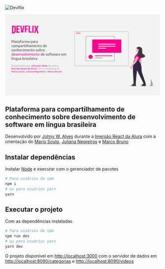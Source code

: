 ![Devflix](https://raw.githubusercontent.com/johnywalves/devflix/master/public/img/logo.png)

![Thumbnail](https://raw.githubusercontent.com/johnywalves/devflix/master/public/img/thumbnail.jpg)

## Plataforma para compartilhamento de conhecimento sobre desenvolvimento de software em língua brasileira

Desenvolvido por [Johny W. Alves](https://johnywalves.com.br/) durante a [Imersão React da Alura](https://alura.com.br/) com a orientação do [Mario Souto](https://www.linkedin.com/in/omariosouto/), [Juliana Negreiros](https://www.linkedin.com/in/juliananegreiros/) e [Marco Bruno](https://www.linkedin.com/in/marcobrunobr/)

## Instalar dependências 

Instalar [Node](https://nodejs.org/en/) e executar com o gerenciador de pacotes

```bash
# Para usuários de npm
npm i
# ou para usuários yarn
yarn
```

## Executar o projeto

Com as dependências instaladas

```bash
# Para usuários de npm
npm run dev
# ou para usuários yarn
yarn dev
```

O projeto disponível em [http://localhost:3000](http://localhost:3000) com o servidor de dados em [http://localhost:8090/categorias](http://localhost:8090/categorias) e [http://localhost:8090/videos](http://localhost:8090/videos)
